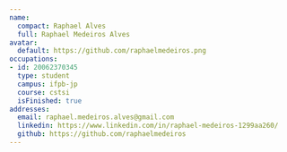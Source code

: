 ```yaml
---
name:
  compact: Raphael Alves
  full: Raphael Medeiros Alves
avatar:
  default: https://github.com/raphaelmedeiros.png
occupations:
- id: 20062370345
  type: student
  campus: ifpb-jp
  course: cstsi
  isFinished: true
addresses:
  email: raphael.medeiros.alves@gmail.com
  linkedin: https://www.linkedin.com/in/raphael-medeiros-1299aa260/
  github: https://github.com/raphaelmedeiros
---
```

